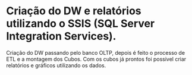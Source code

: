 # Criação do DW e relatórios utilizando o SSIS (SQL Server Integration Services).

Criação do DW passando pelo banco OLTP, depois é feito o processo de ETL e a montagem dos Cubos. Com os cubos já prontos foi possivel criar  relatórios e gráficos utilizando os dados.
